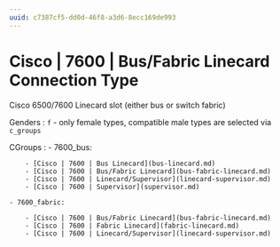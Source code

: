 ```yaml
---
uuid: c7387cf5-dd0d-46f8-a3d6-8ecc169de993
---
```

# Cisco | 7600 | Bus/Fabric Linecard Connection Type

Cisco 6500/7600 Linecard slot (either bus or switch fabric)

Genders
: `f` - only female types, compatible male types are selected via `c_groups`

CGroups
:   - 7600_bus:

        - [Cisco | 7600 | Bus Linecard](bus-linecard.md)
        - [Cisco | 7600 | Bus/Fabric Linecard](bus-fabric-linecard.md)
        - [Cisco | 7600 | Linecard/Supervisor](linecard-supervisor.md)
        - [Cisco | 7600 | Supervisor](supervisor.md)

    - 7600_fabric:

        - [Cisco | 7600 | Bus/Fabric Linecard](bus-fabric-linecard.md)
        - [Cisco | 7600 | Fabric Linecard](fabric-linecard.md)
        - [Cisco | 7600 | Linecard/Supervisor](linecard-supervisor.md)
